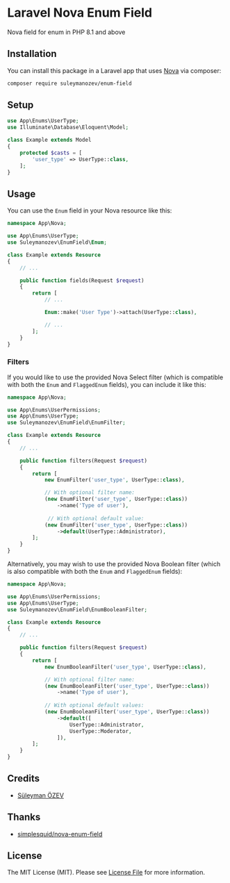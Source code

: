 # Laravel Nova Enum Field

Nova field for enum in PHP 8.1 and above
## Installation

You can install this package in a Laravel app that uses [Nova](https://nova.laravel.com) via composer:

```bash
composer require suleymanozev/enum-field
```

## Setup

```php
use App\Enums\UserType;
use Illuminate\Database\Eloquent\Model;

class Example extends Model
{
    protected $casts = [
        'user_type' => UserType::class,
    ];
}
```

## Usage

You can use the `Enum` field in your Nova resource like this:

```php
namespace App\Nova;

use App\Enums\UserType;
use Suleymanozev\EnumField\Enum;

class Example extends Resource
{
    // ...

    public function fields(Request $request)
    {
        return [
            // ...

            Enum::make('User Type')->attach(UserType::class),

            // ...
        ];
    }
}
```

### Filters

If you would like to use the provided Nova Select filter (which is compatible with both the `Enum` and `FlaggedEnum` fields), you can include it like this:

```php
namespace App\Nova;

use App\Enums\UserPermissions;
use App\Enums\UserType;
use Suleymanozev\EnumField\EnumFilter;

class Example extends Resource
{
    // ...

    public function filters(Request $request)
    {
        return [
            new EnumFilter('user_type', UserType::class),

            // With optional filter name:
            (new EnumFilter('user_type', UserType::class))
                ->name('Type of user'),
                
             // With optional default value:
            (new EnumFilter('user_type', UserType::class))
                ->default(UserType::Administrator),
        ];
    }
}
```

Alternatively, you may wish to use the provided Nova Boolean filter (which is also compatible with both the `Enum` and `FlaggedEnum` fields):

```php
namespace App\Nova;

use App\Enums\UserPermissions;
use App\Enums\UserType;
use Suleymanozev\EnumField\EnumBooleanFilter;

class Example extends Resource
{
    // ...

    public function filters(Request $request)
    {
        return [
            new EnumBooleanFilter('user_type', UserType::class),

            // With optional filter name:
            (new EnumBooleanFilter('user_type', UserType::class))
                ->name('Type of user'),
                
            // With optional default values:
            (new EnumBooleanFilter('user_type', UserType::class))
                ->default([
                    UserType::Administrator,
                    UserType::Moderator,
                ]),
        ];
    }
}
```

## Credits
- [Süleyman ÖZEV](https://github.com/suleymanozev)

## Thanks
* [simplesquid/nova-enum-field](https://github.com/simplesquid/nova-enum-field)

## License

The MIT License (MIT). Please see [License File](LICENSE.md) for more information.

